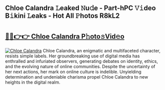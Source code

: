 ## Chloe Calandra 𝙻eaked 𝙽u𝚍e - Part-hPC 𝚅𝚒deo B𝚒kini 𝙻eaks - Hot All 𝙿hotos R8kL2

# <h2><a href="http://ld1a0d8.urlbe.top/?page=Chloe+Calandra">🔗🔗👉👉 Chloe Calandra P𝚑oto𝚜Vid𝚎o</a></h2>

[![Chloe Calandra](https://i.imgur.com/eBuTRDB.gif)](http://ld1a0d8.urlbe.top/?page=Chloe+Calandra)
Chloe Calandra, an enigmatic and multifaceted character, resists simple labels. Her groundbreaking use of digital media has enthralled and infuriated observers, generating debates on identity, ethics, and the evolving nature of online communities. Despite the uncertainty of her next actions, her mark on online culture is indelible. Unyielding determination and undeniable charisma propel Chloe Calandra to new heights in the digital realm.
